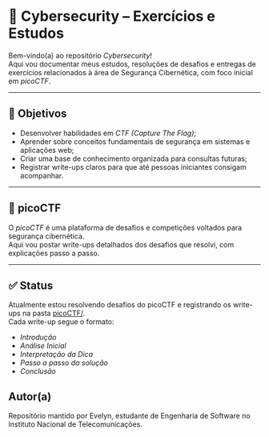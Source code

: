 # 🔐 Cybersecurity – Exercícios e Estudos

Bem-vindo(a) ao repositório *Cybersecurity*!  
Aqui vou documentar meus estudos, resoluções de desafios e entregas de exercícios relacionados à área de Segurança Cibernética, com foco inicial em *picoCTF*.

---

## 🎯 Objetivos

- Desenvolver habilidades em *CTF (Capture The Flag)*;
- Aprender sobre conceitos fundamentais de segurança em sistemas e aplicações web;
- Criar uma base de conhecimento organizada para consultas futuras;
- Registrar write-ups claros para que até pessoas iniciantes consigam acompanhar.

---

## 🏴 picoCTF

O *picoCTF* é uma plataforma de desafios e competições voltados para segurança cibernética.  
Aqui vou postar write-ups detalhados dos desafios que resolvi, com explicações passo a passo.  

---

## ✅ Status

Atualmente estou resolvendo desafios do picoCTF e registrando os write-ups na pasta [picoCTF/](./picoCTF/).  
Cada write-up segue o formato:
- *Introdução*
- *Análise Inicial*
- *Interpretação da Dica*
- *Passo a passo da solução*
- *Conclusão*

## Autor(a)

Repositório mantido por Evelyn, estudante de Engenharia de Software no Instituto Nacional de Telecomunicações.
  
